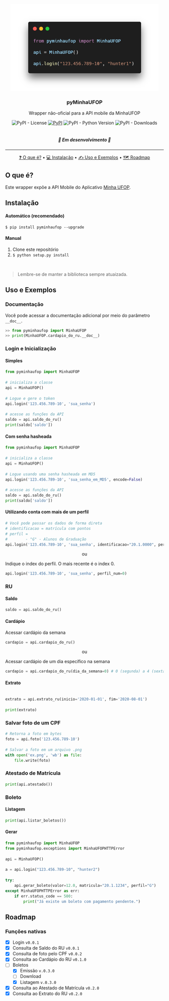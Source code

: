 <div align="center">
	<a href="https://pypi.org/project/pyminhaufop/" target="_blank">
    	<img alt="Exemplo pyminhaufop" title="pyminhaufop" src="./.github/images/header.png" />
    </a>
    </div>

<h3 align="center">pyMinhaUFOP</h3>
<p align="center">Wrapper não-oficial para a API mobile da MinhaUFOP</p>

<div align="center">
  <img alt="PyPI - License" src="https://img.shields.io/pypi/l/pyminhaufop?label=LICEN%C3%87A&style=for-the-badge">
  <a href="https://pypi.org/project/pyminhaufop/" target="_blank"><img alt="PyPI" src="https://img.shields.io/pypi/v/pyminhaufop?style=for-the-badge"></a>
  <img alt="PyPI - Python Version" src="https://img.shields.io/pypi/pyversions/pyminhaufop?style=for-the-badge">
  <img alt="PyPI - Downloads" src="https://img.shields.io/badge/dynamic/json?style=for-the-badge&color=303f9f&maxAge=86400&label=downloads&query=$.total_downloads&url=https://api.pepy.tech/api/projects/pyminhaufop">
</div>

<br/>

<h5 align="center"> 
🚧 Em desenvolvimento 🚧
</h5>

---

<p align="center">
    <a href="#o-que-é">❓ O que é?</a> •
    <a href="#instalação">💻 Instalação</a> • 
    <a href="#uso-e-exemplos">✍️ Uso e Exemplos</a> •
    <a href="#roadmap">🗺️ Roadmap</a>
</p>

## O que é?
Este wrapper expõe a API Mobile do Aplicativo [Minha UFOP](https://play.google.com/store/apps/details?id=br.ufop.app).

## Instalação


#### Automático (recomendado)

```
$ pip install pyminhaufop --upgrade
```

#### Manual

1. Clone este repositório
2. ```$ python setup.py install```

<br/>

> Lembre-se de manter a biblioteca sempre atuaizada.

## Uso e Exemplos

### Documentação
Você pode acessar a documentação adicional por meio do parâmetro ``__doc__``.

```python
>> from pyminhaufop import MinhaUFOP
>> print(MinhaUFOP.cardapio_do_ru.__doc__)
```

### Login e Inicialização
#### Simples
```python
from pyminhaufop import MinhaUFOP

# inicializa a classe
api = MinhaUFOP()

# Logue e gere o token
api.login('123.456.789-10', 'sua_senha')

# acesse as funções da API
saldo = api.saldo_do_ru()
print(saldo['saldo'])
```

#### Com senha hasheada
```python
from pyminhaufop import MinhaUFOP

# inicializa a classe
api = MinhaUFOP()

# Logue usando uma senha hasheada em MD5
api.login('123.456.789-10', 'sua_senha_em_MD5', encode=False)

# acesse as funções da API
saldo = api.saldo_do_ru()
print(saldo['saldo'])
```

#### Utilizando conta com mais de um perfil
```python
# Você pode passar os dados de forma direta
# identificacao = matrícula com pontos
# perfil = 
#        - "G" - Alunos de Graduação
api.login('123.456.789-10', 'sua_senha', identificacao="20.1.0000", perfil="G")
```

<p align="center">ou</p>

Indique o index do perfil. O mais recente é o index 0.
```python
api.login('123.456.789-10', 'sua_senha', perfil_num=0)
```

### RU
#### Saldo
```python
saldo = api.saldo_do_ru()
```

#### Cardápio
Acessar cardápio da semana
```python
cardapio = api.cardapio_do_ru()
```
<p align="center">ou</p>

Acessar cardápio de um dia específico na semana
````python
cardapio = api.cardapio_do_ru(dia_da_semana=0) # 0 (segunda) a 4 (sexta)
````

#### Extrato
```python

extrato = api.extrato_ru(inicio='2020-01-01', fim='2020-08-01')

print(extrato)
```

### Salvar foto de um CPF
```python
# Retorna a foto em bytes
foto = api.foto('123.456.789-10')

# Salvar a foto em um arquivo .png
with open('ex.png', 'wb') as file:
    file.write(foto)
```

### Atestado de Matrícula
```python
print(api.atestado())
```

### Boleto

#### Listagem

```python
print(api.listar_boletos())
```

#### Gerar
````python
from pyminhaufop import MinhaUFOP
from pyminhaufop.exceptions import MinhaUFOPHTTPError

api = MinhaUFOP()

a = api.login("123.456.789-10", "hunter2")

try:
    api.gerar_boleto(valor=12.0, matricula="20.1.1234", perfil="G")
except MinhaUFOPHTTPError as err:
    if err.status_code == 500:
        print("Já existe um boleto com pagamento pendente.")
````

## Roadmap

### Funções nativas

- [x] Login `v0.0.1`
- [x] Consulta de Saldo do RU `v0.0.1`
- [x] Consulta de foto pelo CPF `v0.0.2`
- [x] Consulta ao Cardápio do RU `v0.1.0`
- [ ] Boletos
    - [x] Emissão `v.0.3.0`
    - [ ] Download
    - [x] Listagem `v.0.3.0`
- [x] Consulta ao Atestado de Matrícula `v0.2.0`
- [x] Consulta ao Extrato do RU `v0.2.0`